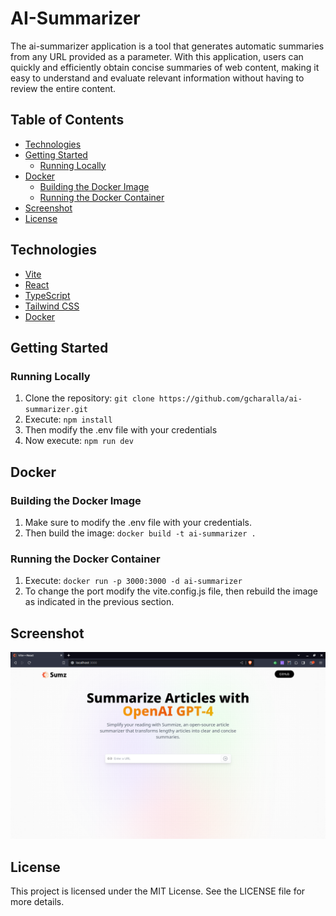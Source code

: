 # AI-Summarizer

The ai-summarizer application is a tool that generates automatic summaries from any URL provided as a parameter. With this application, users can quickly and efficiently obtain concise summaries of web content, making it easy to understand and evaluate relevant information without having to review the entire content.

## Table of Contents

- [Technologies](#technologies)
- [Getting Started](#getting-started)
  - [Running Locally](#running-locally)
- [Docker](#docker)
  - [Building the Docker Image](#building-the-docker-image)
  - [Running the Docker Container](#running-the-docker-container)
- [Screenshot](#screenshot)
- [License](#license)

## Technologies

- [Vite](https://vitejs.dev/)
- [React](https://reactjs.org/)
- [TypeScript](https://www.typescriptlang.org/)
- [Tailwind CSS](https://tailwindcss.com/)
- [Docker](https://www.docker.com/)

## Getting Started

### Running Locally

1. Clone the repository:
  `git clone https://github.com/gcharalla/ai-summarizer.git`
2. Execute:
  `npm install`
3. Then modify the .env file with your credentials
4. Now execute:
  `npm run dev`

## Docker

### Building the Docker Image

1. Make sure to modify the .env file with your credentials.
2. Then build the image: 
  `docker build -t ai-summarizer .`

### Running the Docker Container

1. Execute:
  `docker run -p 3000:3000 -d ai-summarizer`
2. To change the port modify the vite.config.js file, then rebuild the image as indicated in the previous section.

## Screenshot

![screenshot](screenshot/screenshot.png)

## License

This project is licensed under the MIT License. See the LICENSE file for more details.
